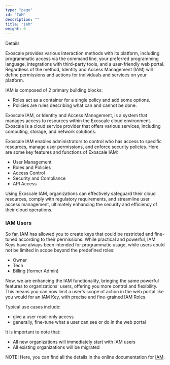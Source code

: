 ```yaml
---
type: "page"
id: "IAM"
description: ""
title: "IAM"
weight: 6
---
```


Details

Exoscale provides various interaction methods with its platform, including programmatic access via the command line, your preferred programming language, integrations with third-party tools, and a user-friendly web portal. Regardless of the method, Identity and Access Management (IAM) will define permissions and actions for individuals and services on your platform.

IAM is composed of 2 primary building blocks:

 - Roles act as a container for a single policy and add some options.
 - Policies are rules describing what can and cannot be done.

Exoscale IAM, or Identity and Access Management, is a system that manages access to resources within the Exoscale cloud environment. Exoscale is a cloud service provider that offers various services, including computing, storage, and network solutions.

Exoscale IAM enables administrators to control who has access to specific resources, manage user permissions, and enforce security policies. Here are some key features and functions of Exoscale IAM:

 - User Management
 - Roles and Policies
 - Access Control
 - Security and Compliance
 - API Access

Using Exoscale IAM, organizations can effectively safeguard their cloud resources, comply with regulatory requirements, and streamline user access management, ultimately enhancing the security and efficiency of their cloud operations.

### IAM Users

So far, IAM has allowed you to create keys that could be restricted and fine-tuned according to their permissions. While practical and powerful, IAM Keys have always been intended for programmatic usage, while users could not be limited in scope beyond the predefined roles:

 - Owner
 - Tech
 - Billing (former Admin)

Now, we are enhancing the IAM functionality, bringing the same powerful features to organizations' users, offering you more control and flexibility. This means you can now limit a user's scope of action in the web portal like you would for an IAM Key, with precise and fine-grained IAM Roles.

Typical use cases include:

 - give a user read-only access
 - generally, fine-tune what a user can see or do in the web portal

It is important to note that:

 - All new organizations will immediately start with IAM users
 - All existing organizations will be migrated

NOTE! Here, you can find all the details in the online documentation for [IAM](https://community.exoscale.com/product/iam/).

